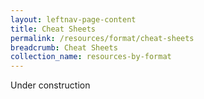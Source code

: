 ```yaml
---
layout: leftnav-page-content
title: Cheat Sheets
permalink: /resources/format/cheat-sheets
breadcrumb: Cheat Sheets
collection_name: resources-by-format
---
```


Under construction